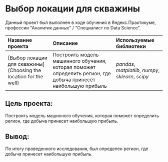 # Выбор локации для скважины

Данный проект был выполнен в ходе обучения в Яндекс.Практикуме, профессии "Аналитик данных" / "Специалист по Data Science".

| Название проекта | Описание | Используемые библиотеки | 
| :---------------------- | :---------------------- | :---------------------- |
| [Выбор локации для скважины](Choosing the location for the well) | Построить модель машинного обучения, которая поможет определить регион, где добыча принесёт наибольшую прибыль | *pandas*, *matplotlib*, *numpy*, *sklearn*, *scipy*|
## Цель проекта:

Построить модель машинного обучения, которая поможет определить регион, где добыча принесет наибольшую прибыль.

## Вывод: 

По итогу проведенного исследования, был определен регион, где добыча принесет наибольшую прибыль.
